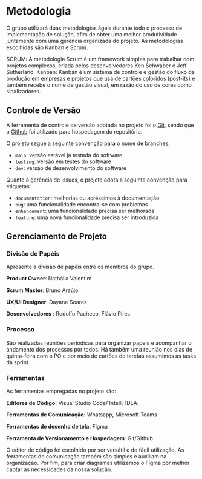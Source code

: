 
# Metodologia
O grupo utilizará duas metodologias ágeis durante todo o processo de implementação de solução, afim de obter uma melhor produtividade juntamente com uma gerência organizada do projeto. As metodologias escolhidas são Kanban e Scrum.

SCRUM: A metodologia Scrum é um framework simples para trabalhar com projetos complexos, criada pelos desenvolvedores Ken Schwaber e Jeff Sutherland.
Kanban: Kanban é um sistema de controle e gestão do fluxo de produção em empresas e projetos que usa de cartões coloridos (post-its) e também recebe o nome de gestão visual, em razão do uso de cores como sinalizadores.

## Controle de Versão

A ferramenta de controle de versão adotada no projeto foi o
[Git](https://git-scm.com/), sendo que o [Github](https://github.com)
foi utilizado para hospedagem do repositório.

O projeto segue a seguinte convenção para o nome de branches:

- `main`: versão estável já testada do software
- `testing`: versão em testes do software
- `dev`: versão de desenvolvimento do software

Quanto à gerência de issues, o projeto adota a seguinte convenção para
etiquetas:

- `documentation`: melhorias ou acréscimos à documentação
- `bug`: uma funcionalidade encontra-se com problemas
- `enhancement`: uma funcionalidade precisa ser melhorada
- `feature`: uma nova funcionalidade precisa ser introduzida

## Gerenciamento de Projeto

### Divisão de Papéis

Apresente a divisão de papéis entre os membros do grupo.

**Product Owner**: Nathália Valentim

**Scrum Master**: Bruno Araújo

**UX/UI Designer**: Dayane Soares

**Desenvolvedores** : Rodolfo Pacheco, Flávio Pires

### Processo

São realizadas reuniões periódicas para organizar papeis e acompanhar o andamento dos processos por todos. Há também uma reunião nos dias de quinta-feira com o PO e por meio de cartões de tarefas assumimos as tasks da sprint.

### Ferramentas

As ferramentas empregadas no projeto são:

**Editores de Código:** Visual Studio Code/ Intellij IDEA.

**Ferramentas de Comunicação:** Whatsapp, Microsoft Teams

**Ferramentas de desenho de tela:** Figma

**Ferramenta de Versionamento e Hospedagem**: Git/Github

O editor de código foi escolhido por ser versátil e de fácil utilização. As ferramentas de comunicação também são simples e auxiliam na organização.
Por fim, para criar diagramas utilizamos o Figma por melhor captar as
necessidades da nossa solução.

